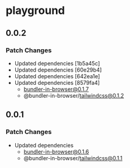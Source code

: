 # playground

## 0.0.2

### Patch Changes

- Updated dependencies [1b5a45c]
- Updated dependencies [60e29b4]
- Updated dependencies [642ea1e]
- Updated dependencies [8579fa4]
  - bundler-in-browser@0.1.7
  - @bundler-in-browser/tailwindcss@0.1.2

## 0.0.1

### Patch Changes

- Updated dependencies
  - bundler-in-browser@0.1.6
  - @bundler-in-browser/tailwindcss@0.1.1
